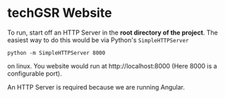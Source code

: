 techGSR Website
===

To run, start off an HTTP Server in the **root directory of the project**. The easiest way to do this would be via Python's `SimpleHTTPServer`

	python -m SimpleHTTPServer 8000

on linux. You website would run at http://localhost:8000 (Here 8000 is a configurable port).

An HTTP Server is required because we are running Angular. 